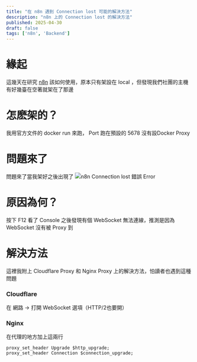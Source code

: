 ```yaml
---
title: "在 n8n 遇到 Connection lost 可能的解決方法"
description: "n8n 上的 Connection lost 的解決方法"
published: 2025-04-30
draft: false
tags: ['n8n', 'Backend']
---
```

# 緣起 
這幾天在研究 [n8n](https://n8n.io) 該如何使用，原本只有架設在 local ，但發現我們社團的主機有好幾臺在空著就架在了那邊

# 怎麽架的？
我用官方文件的 docker run 來跑， Port 跑在預設的 5678 沒有設Docker Proxy

# 問題來了
問題來了當我架好之後出現了 ![n8n Connection lost 錯誤 Error](/posts/images/n8n-proxy.png "錯誤截圖")

# 原因為何？
按下 F12 看了 Console 之後發現有個 
WebSocket 無法連線，推測是因為 WebSocket 沒有被 Proxy 到

# 解決方法
這裡我附上 Cloudflare Proxy 和 Nginx Proxy 上的解決方法，怕讀者也遇到這種問題
### Cloudflare
在 網路 -> 打開 WebSocket 選項（HTTP/2也要開）

### Nginx
在代理的地方加上這兩行
```
proxy_set_header Upgrade $http_upgrade;
proxy_set_header Connection $connection_upgrade;
```